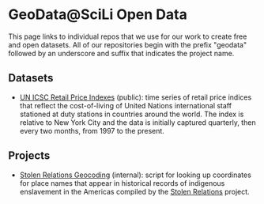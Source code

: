 # GeoData@SciLi Open Data
This page links to individual repos that we use for our work to create free and open datasets. All of our repositories begin with the prefix "geodata" followed by an underscore and suffix that indicates the project name.

## Datasets
* [UN ICSC Retail Price Indexes](https://github.com/Brown-University-Library/geodata_un_retail_idx) (public): time series of retail price indices that reflect the cost-of-living of United Nations international staff stationed at duty stations in countries around the world. The index is relative to New York City and the data is initially captured quarterly, then every two months, from 1997 to the present.

## Projects
* [Stolen Relations Geocoding](https://github.com/Brown-University-Library/geodata_stolen_relations) (internal): script for looking up coordinates for place names that appear in historical records of indigenous enslavement in the Americas compiled by the [Stolen Relations](https://indigenousslavery.org/) project.

